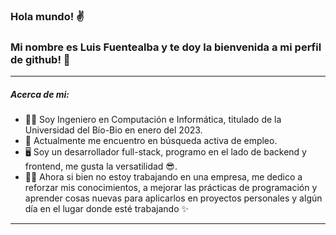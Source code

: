 ### Hola mundo! ✌️ 
### Mi nombre es **Luis Fuentealba** y te doy la bienvenida a mi perfil de github! 🤗

------------


##### Acerca de mi:
- 👨‍🎓 Soy Ingeniero en Computación e Informática, titulado de la Universidad del Bío-Bio en enero del 2023.
- 🔎 Actualmente me encuentro en búsqueda activa de empleo.
- 🖥️ Soy un desarrollador full-stack, programo en el lado de backend y frontend, me gusta la versatilidad 😎. 
- 👨‍💻 Ahora si bien no estoy trabajando en una empresa, me dedico a reforzar mis conocimientos, a mejorar las prácticas de programación y aprender cosas nuevas para aplicarlos en proyectos personales y algún día en el lugar donde esté trabajando ✨ 

------------
